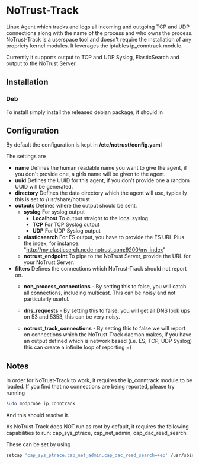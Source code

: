# NoTrust-Track
Linux Agent  which tracks and logs all incoming and outgoing TCP and UDP connections along with the name of the process and who owns the process. NoTrust-Track is a userspace tool and doesn't require the installation of any propriety kernel modules. It leverages the iptables ip_conntrack module. 

Currently it supports output to TCP and UDP Syslog, ElasticSearch and output to the NoTrust Server.



## Installation

### Deb
To install simply install the released debian package, it should in


## Configuration
By default the configuration is kept in __/etc/notrust/config.yaml__

The settings are

* __name__ Defines the human readable name you want to give the agent, if you don't provide one, a girls name will be given to the agent.
* __uuid__ Defines the UUID for this agent, if you don't provide one a random UUID will be generated.
* __directory__ Defines the data directory which the agent will use, typically this is set to /usr/share/notrust
* __outputs__ Defines where the output should be sent.
  * __syslog__ For syslog output
    * __Localhost__ To output straight to the local syslog
    * __TCP__ For TCP Syslog output
    * __UDP__ For UDP Syslog output
  * __elasticsearch__ For ES output, you have to provide the ES URL Plus the index, for instance: "http://my.elasticserch.node.notrust.com:9200/my_index"
  * __notrust_endpoint__ To pipe to the NoTrust Server, provide the URL for your NoTrust Server.
* __filters__ Defines the connections which NoTrust-Track should not report on.
  * __non_process_connections__ - By setting this to false, you will catch all connections, including multicast. This can be noisy and not particularly useful.
  * __dns_requests__ - By setting this to false, you will get all DNS look ups on 53 and 5353, this can be very noisy.
  
  * __notrust_track_connections__ - By setting this to false we will report on connections which the NoTrust-Track daemon makes, if you have an output defined which is network based (i.e. ES, TCP, UDP Syslog) this can create a infinite loop of reporting =)
  
  
  

## Notes
In order for NoTrust-Track to work, it requires the ip_conntrack module to be loaded. If you find that no connections are being reported, please try running 

```bash
sudo modprobe ip_conntrack
```

And this should resolve it.  

As NoTrust-Track does NOT run as root by default, it requires the following capabilities to run:
cap_sys_ptrace, cap_net_admin, cap_dac_read_search

These can be set by using

```bash  
setcap 'cap_sys_ptrace,cap_net_admin,cap_dac_read_search=+ep' /usr/sbin/notrust-track
```
